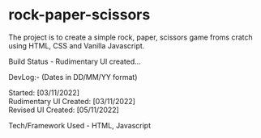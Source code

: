 # rock-paper-scissors

The project is to create a simple rock, paper, scissors game froms cratch using HTML, CSS and Vanilla Javascript.

Build Status - Rudimentary UI created...

DevLog:- (Dates in DD/MM/YY format)

Started: [03/11/2022]  
Rudimentary UI Created: [03/11/2022]  
Revised UI Created: [05/11/2022]


Tech/Framework Used - HTML, Javascript